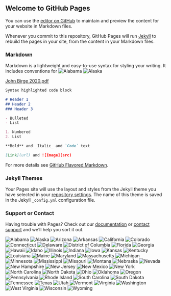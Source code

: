 ## Welcome to GitHub Pages

You can use the [editor on GitHub](https://github.com/minx16/Covid-19/edit/master/README.md) to maintain and preview the content for your website in Markdown files.

Whenever you commit to this repository, GitHub Pages will run [Jekyll](https://jekyllrb.com/) to rebuild the pages in your site, from the content in your Markdown files.

### Markdown

Markdown is a lightweight and easy-to-use syntax for styling your writing. It includes conventions for
![Alabama](https://user-images.githubusercontent.com/67207788/89728882-871d8200-d9fe-11ea-9dbc-d24e2051d88d.jpg)
![Alaska](https://user-images.githubusercontent.com/67207788/90082205-3b5c2880-dcdd-11ea-91ad-e83f035b4cc8.jpg)


[John Birge 2020.pdf](https://github.com/minx16/Covid-19/files/5046935/John.Birge.2020.pdf)


```markdown
Syntax highlighted code block

# Header 1
## Header 2
### Header 3

- Bulleted
- List

1. Numbered
2. List

**Bold** and _Italic_ and `Code` text

[Link](url) and ![Image](src)
```

For more details see [GitHub Flavored Markdown](https://guides.github.com/features/mastering-markdown/).

### Jekyll Themes

Your Pages site will use the layout and styles from the Jekyll theme you have selected in your [repository settings](https://github.com/minx16/Covid-19/settings). The name of this theme is saved in the Jekyll `_config.yml` configuration file.

### Support or Contact

Having trouble with Pages? Check out our [documentation](https://docs.github.com/categories/github-pages-basics/) or [contact support](https://github.com/contact) and we’ll help you sort it out.



![Alabama](https://user-images.githubusercontent.com/67207788/90082204-3ac39200-dcdd-11ea-9a11-59b3aee01821.jpg)
![Alaska](https://user-images.githubusercontent.com/67207788/90082205-3b5c2880-dcdd-11ea-91ad-e83f035b4cc8.jpg)
![Arizona](https://user-images.githubusercontent.com/67207788/90082206-3b5c2880-dcdd-11ea-810e-4e3e315c2ef6.jpg)
![Arkansas](https://user-images.githubusercontent.com/67207788/90082207-3bf4bf00-dcdd-11ea-931a-ee40c01cbe75.jpg)
![California](https://user-images.githubusercontent.com/67207788/90082208-3bf4bf00-dcdd-11ea-80a0-cc122d80508a.jpg)
![Colorado](https://user-images.githubusercontent.com/67207788/90082209-3bf4bf00-dcdd-11ea-8c36-ba6b09a8f352.jpg)
![Connecticut](https://user-images.githubusercontent.com/67207788/90082210-3bf4bf00-dcdd-11ea-84e7-d3bbe9a07122.jpg)
![Delaware](https://user-images.githubusercontent.com/67207788/90082211-3c8d5580-dcdd-11ea-942d-10f37d1974fc.jpg)
![District of Columbia](https://user-images.githubusercontent.com/67207788/90082212-3d25ec00-dcdd-11ea-88d7-e7ce1c84f500.jpg)
![Florida](https://user-images.githubusercontent.com/67207788/90082214-3d25ec00-dcdd-11ea-879c-4ab6ccd41dff.jpg)
![Georgia](https://user-images.githubusercontent.com/67207788/90082215-3d25ec00-dcdd-11ea-9d16-98ef2ebd004f.jpg)
![Hawaii](https://user-images.githubusercontent.com/67207788/90082217-3dbe8280-dcdd-11ea-9ef9-2b8942e7627c.jpg)
![Idaho](https://user-images.githubusercontent.com/67207788/90082218-3dbe8280-dcdd-11ea-9bae-cbad551b4ad2.jpg)
![Illinois](https://user-images.githubusercontent.com/67207788/90082219-3dbe8280-dcdd-11ea-99bf-7ffa1a91a6ce.jpg)
![Indiana](https://user-images.githubusercontent.com/67207788/90082220-3dbe8280-dcdd-11ea-937f-0b7e8cb49cf7.jpg)
![Iowa](https://user-images.githubusercontent.com/67207788/90082221-3dbe8280-dcdd-11ea-8eae-d80f962a3fdd.jpg)
![Kansas](https://user-images.githubusercontent.com/67207788/90082222-3e571900-dcdd-11ea-9c4b-a27b5360d1a7.jpg)
![Kentucky](https://user-images.githubusercontent.com/67207788/90082223-3e571900-dcdd-11ea-8071-60d58544548f.jpg)
![Louisiana](https://user-images.githubusercontent.com/67207788/90082224-3e571900-dcdd-11ea-9bef-84fa30970d32.jpg)
![Maine](https://user-images.githubusercontent.com/67207788/90082225-3e571900-dcdd-11ea-9524-ca74efa78915.jpg)
![Maryland](https://user-images.githubusercontent.com/67207788/90082226-3e571900-dcdd-11ea-83f1-bf8f76a1c26f.jpg)
![Massachusetts](https://user-images.githubusercontent.com/67207788/90082227-3eefaf80-dcdd-11ea-9341-4c0f14c3f786.jpg)
![Michigan](https://user-images.githubusercontent.com/67207788/90082229-3eefaf80-dcdd-11ea-8622-63fcb34973e8.jpg)
![Minnesota](https://user-images.githubusercontent.com/67207788/90082230-3eefaf80-dcdd-11ea-9490-f8662409b688.jpg)
![Mississippi](https://user-images.githubusercontent.com/67207788/90082231-3eefaf80-dcdd-11ea-830f-01612f449e39.jpg)
![Missouri](https://user-images.githubusercontent.com/67207788/90082232-3eefaf80-dcdd-11ea-9ccc-1c5a8c456e33.jpg)
![Montana](https://user-images.githubusercontent.com/67207788/90082233-3f884600-dcdd-11ea-8e98-bb9926793c43.jpg)
![Nebraska](https://user-images.githubusercontent.com/67207788/90082234-3f884600-dcdd-11ea-9cf4-ab4b941bff0a.jpg)
![Nevada](https://user-images.githubusercontent.com/67207788/90082235-3f884600-dcdd-11ea-9624-7ea05b6cfe22.jpg)
![New Hampshire](https://user-images.githubusercontent.com/67207788/90082236-4020dc80-dcdd-11ea-9d61-51a29a5ca68b.jpg)
![New Jersey](https://user-images.githubusercontent.com/67207788/90082238-4020dc80-dcdd-11ea-9d60-8b08c0cd3e1a.jpg)
![New Mexico](https://user-images.githubusercontent.com/67207788/90082239-4020dc80-dcdd-11ea-8c7f-e8aabc27bf02.jpg)
![New York](https://user-images.githubusercontent.com/67207788/90082240-4020dc80-dcdd-11ea-8196-a73ccd2737d0.jpg)
![North Carolina](https://user-images.githubusercontent.com/67207788/90082241-40b97300-dcdd-11ea-9d55-ebda32d9b0b1.jpg)
![North Dakota](https://user-images.githubusercontent.com/67207788/90082242-40b97300-dcdd-11ea-9d7b-7c9fa8d540d0.jpg)
![Ohio](https://user-images.githubusercontent.com/67207788/90082243-40b97300-dcdd-11ea-8ea1-b344381387be.jpg)
![Oklahoma](https://user-images.githubusercontent.com/67207788/90082244-40b97300-dcdd-11ea-934d-d50aec519347.jpg)
![Oregon](https://user-images.githubusercontent.com/67207788/90082245-40b97300-dcdd-11ea-8820-e51312e76da3.jpg)
![Pennsylvania](https://user-images.githubusercontent.com/67207788/90082246-41520980-dcdd-11ea-8fe9-1bdbf2b47ebb.jpg)
![Rhode Island](https://user-images.githubusercontent.com/67207788/90082247-41520980-dcdd-11ea-9025-8fe6d2e0e6b3.jpg)
![South Carolina](https://user-images.githubusercontent.com/67207788/90082248-41520980-dcdd-11ea-8239-a328a6e9d4f8.jpg)
![South Dakota](https://user-images.githubusercontent.com/67207788/90082249-41520980-dcdd-11ea-88ba-fd08ae57570a.jpg)
![Tennessee](https://user-images.githubusercontent.com/67207788/90082250-41eaa000-dcdd-11ea-8c32-1449029c3a16.jpg)
![Texas](https://user-images.githubusercontent.com/67207788/90082251-41eaa000-dcdd-11ea-899c-fc50b2c0457c.jpg)
![Utah](https://user-images.githubusercontent.com/67207788/90082252-41eaa000-dcdd-11ea-9bf3-4ee53199315a.jpg)
![Vermont](https://user-images.githubusercontent.com/67207788/90082253-41eaa000-dcdd-11ea-8126-4e3c76ffe102.jpg)
![Virginia](https://user-images.githubusercontent.com/67207788/90082254-41eaa000-dcdd-11ea-8ab2-3e83f66744cf.jpg)
![Washington](https://user-images.githubusercontent.com/67207788/90082255-42833680-dcdd-11ea-8748-e14caa05c0c9.jpg)
![West Virginia](https://user-images.githubusercontent.com/67207788/90082256-42833680-dcdd-11ea-8a5e-1f5fb3d94c4e.jpg)
![Wisconsin](https://user-images.githubusercontent.com/67207788/90082257-42833680-dcdd-11ea-9cfd-cae4b51fbc06.jpg)
![Wyoming](https://user-images.githubusercontent.com/67207788/90082258-42833680-dcdd-11ea-93e3-715cad09a12c.jpg)



















































